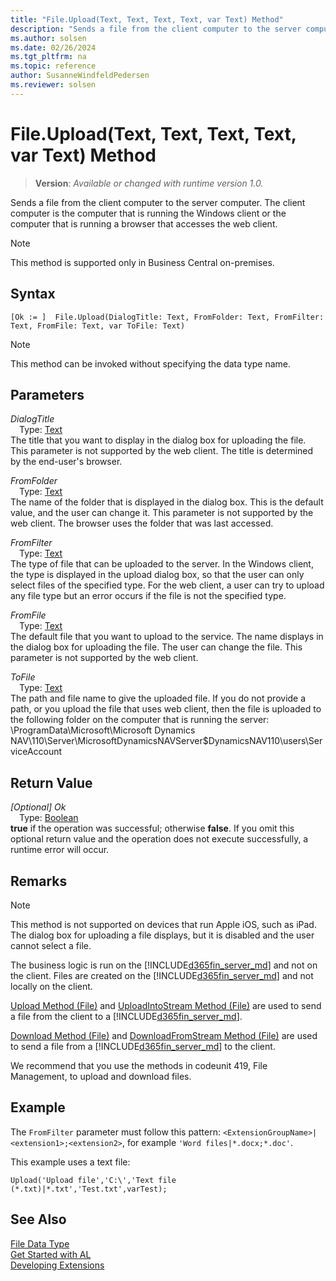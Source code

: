 ```yaml
---
title: "File.Upload(Text, Text, Text, Text, var Text) Method"
description: "Sends a file from the client computer to the server computer."
ms.author: solsen
ms.date: 02/26/2024
ms.tgt_pltfrm: na
ms.topic: reference
author: SusanneWindfeldPedersen
ms.reviewer: solsen
---
```

[//]: # (START>DO_NOT_EDIT)
[//]: # (IMPORTANT:Do not edit any of the content between here and the END>DO_NOT_EDIT.)
[//]: # (Any modifications should be made in the .xml files in the ModernDev repo.)
# File.Upload(Text, Text, Text, Text, var Text) Method
> **Version**: _Available or changed with runtime version 1.0._

Sends a file from the client computer to the server computer. The client computer is the computer that is running the Windows client or the computer that is running a browser that accesses the web client.

> [!NOTE]
> This method is supported only in Business Central on-premises.

## Syntax
```AL
[Ok := ]  File.Upload(DialogTitle: Text, FromFolder: Text, FromFilter: Text, FromFile: Text, var ToFile: Text)
```
> [!NOTE]
> This method can be invoked without specifying the data type name.
## Parameters
*DialogTitle*  
&emsp;Type: [Text](../text/text-data-type.md)  
The title that you want to display in the dialog box for uploading the file. This parameter is not supported by the web client. The title is determined by the end-user's browser.  

*FromFolder*  
&emsp;Type: [Text](../text/text-data-type.md)  
The name of the folder that is displayed in the dialog box. This is the default value, and the user can change it. This parameter is not supported by the web client. The browser uses the folder that was last accessed.  

*FromFilter*  
&emsp;Type: [Text](../text/text-data-type.md)  
The type of file that can be uploaded to the server. In the Windows client, the type is displayed in the upload dialog box, so that the user can only select files of the specified type. For the web client, a user can try to upload any file type but an error occurs if the file is not the specified type.  

*FromFile*  
&emsp;Type: [Text](../text/text-data-type.md)  
The default file that you want to upload to the service. The name displays in the dialog box for uploading the file. The user can change the file. This parameter is not supported by the web client.  

*ToFile*  
&emsp;Type: [Text](../text/text-data-type.md)  
The path and file name to give the uploaded file. If you do not provide a path, or you upload the file that uses web client, then the file is uploaded to the following folder on the computer that is running the server: \\ProgramData\\Microsoft\\Microsoft Dynamics NAV\\110\\Server\\MicrosoftDynamicsNAVServer$DynamicsNAV110\\users\\ServiceAccount  


## Return Value
*[Optional] Ok*  
&emsp;Type: [Boolean](../boolean/boolean-data-type.md)  
**true** if the operation was successful; otherwise **false**.   If you omit this optional return value and the operation does not execute successfully, a runtime error will occur.  


[//]: # (IMPORTANT: END>DO_NOT_EDIT)

## Remarks  

> [!NOTE]  
> This method is not supported<!--NAV by the [!INCLUDE[d365fin_web_md](../includes/d365fin_web_md.md)]--> on devices that run Apple iOS, such as iPad. The dialog box for uploading a file displays, but it is disabled and the user cannot select a file.  

The business logic is run on the [!INCLUDE[d365fin_server_md](../../includes/d365fin_server_md.md)] and not on the client. Files are created on the [!INCLUDE[d365fin_server_md](../../includes/d365fin_server_md.md)] and not locally on the client.  

[Upload Method \(File\)](../../methods-auto/file/file-upload-method.md) and [UploadIntoStream Method \(File\)](../../methods-auto/file/file-uploadintostream-string-string-string-text-instream-method.md) are used to send a file from the client to a [!INCLUDE[d365fin_server_md](../../includes/d365fin_server_md.md)].  

[Download Method \(File\)](../../methods-auto/file/file-download-method.md) and [DownloadFromStream Method \(File\)](../../methods-auto/file/file-downloadfromstream-method.md) are used to send a file from a [!INCLUDE[d365fin_server_md](../../includes/d365fin_server_md.md)] to the client.  

We recommend that you use the methods in codeunit 419, File Management, to upload and download files.  

## Example  

The `FromFilter` parameter must follow this pattern:
`<ExtensionGroupName>|<extension1>;<extension2>`, for example `'Word files|*.docx;*.doc'`.

This example uses a text file:

```al
Upload('Upload file','C:\','Text file (*.txt)|*.txt','Test.txt',varTest);  
```  


## See Also

[File Data Type](file-data-type.md)  
[Get Started with AL](../../devenv-get-started.md)  
[Developing Extensions](../../devenv-dev-overview.md)